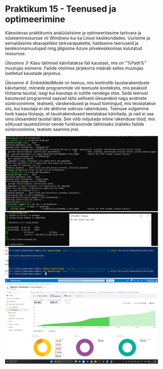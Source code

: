 # Praktikum 15 - Teenused ja optimeerimine
Käesolevas praktikumis analüüsitsime ja optimeeritasime tarkvara ja süsteemiressursse nii Windowsi kui ka Linuxi keskkondades. Uurisime ja eemaldasime ebavajalikke tarkvarapakette, haldasime teenuseid ja keskkonnamuutujaid ning jälgisime Azure pilvekeskkonnas kulutatud ressursse.

*Ülesanne 3:* Käsu täitmisel käivitatakse fail kaustast, mis on "%Path%" muutujas esimene. Failide otsimise järjekorra määrab selles muutujas loetletud kaustade järjestus.

*Ülesanne 4:* EmbeddedMode on teenus, mis kontrollib taustarakenduste käivitamist, mõnede programmide või teenuste kontekstis, mis peaksid töötama taustal, isegi kui kasutaja ei suhtle nendega otse. Seda teenust kasutavad programmid saavad täita selliseid ülesandeid nagu andmete sünkroonimine, teatised, värskendused ja muud toimingud, mis teostatakse siis, kui kasutaja ei ole aktiivne sobivas rakenduses. Teenuse sulgemine toob kaasa tõsiasja, et taustrakendused keelatakse käivitada, ja nad ei saa oma ülesandeid taustal täita. See võib mõjutada mõne rakenduse tööd, mis sõltuvad taustrežiimist nende funktsioonide täitmiseks (näiteks failide sünkroonimine, teatiste saamine jne).

![praktikum15](./pildid/os15.1.png)
![praktikum15](./pildid/os15.2.png)
![praktikum15](./pildid/os15.5.png)
![praktikum15](./pildid/os15.6.png)
